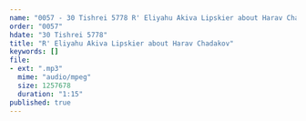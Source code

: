 ```yaml
---
name: "0057 - 30 Tishrei 5778 R' Eliyahu Akiva Lipskier about Harav Chadakov"
order: "0057"
hdate: "30 Tishrei 5778"
title: "R' Eliyahu Akiva Lipskier about Harav Chadakov"
keywords: []
file:
- ext: ".mp3"
  mime: "audio/mpeg"
  size: 1257678
  duration: "1:15"
published: true
---
```


